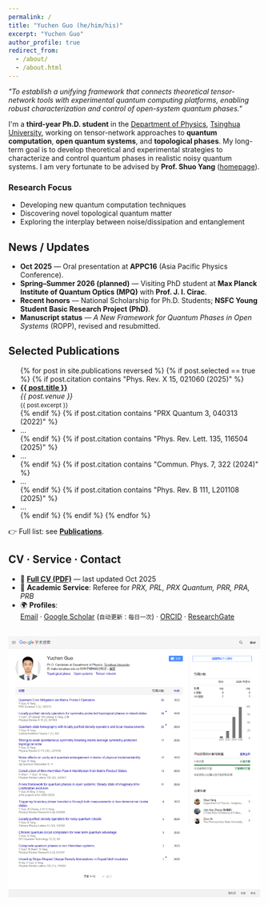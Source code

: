 ```yaml
---
permalink: /
title: "Yuchen Guo (he/him/his)"
excerpt: "Yuchen Guo"
author_profile: true
redirect_from:
  - /about/
  - /about.html
---
```


*"To establish a unifying framework that connects theoretical tensor-network tools with experimental quantum computing platforms, enabling robust characterization and control of open-system quantum phases."*

I'm a **third-year Ph.D. student** in the [Department of Physics](https://www.phys.tsinghua.edu.cn/), [Tsinghua University](https://www.tsinghua.edu.cn/), working on tensor-network approaches to **quantum computation**, **open quantum systems**, and **topological phases**. My long-term goal is to develop theoretical and experimental strategies to characterize and control quantum phases in realistic noisy quantum systems. I am very fortunate to be advised by **Prof. Shuo Yang** ([homepage](https://sites.google.com/view/shuoyang1984)).
### Research Focus
- Developing new quantum computation techniques  
- Discovering novel topological quantum matter  
- Exploring the interplay between noise/dissipation and entanglement

## News / Updates
- **Oct 2025** — Oral presentation at **APPC16** (Asia Pacific Physics Conference).  
- **Spring–Summer 2026 (planned)** — Visiting PhD student at **Max Planck Institute of Quantum Optics (MPQ)** with **Prof. J. I. Cirac**.  
- **Recent honors** — National Scholarship for Ph.D. Students; **NSFC Young Student Basic Research Project (PhD)**.  
- **Manuscript status** — *A New Framework for Quantum Phases in Open Systems* (ROPP), revised and resubmitted.

## Selected Publications

<ul>
{% for post in site.publications reversed %}
  {% if post.selected == true %}
    {% if post.citation contains "Phys. Rev. X 15, 021060 (2025)" %}
      <li><b><a href="{{ post.paperurl }}">{{ post.title }}</a></b><br/>
      <i>{{ post.venue }}</i><br/>
      <small>{{ post.excerpt }}</small></li>
    {% endif %}
    {% if post.citation contains "PRX Quantum 3, 040313 (2022)" %}
      <li> ... </li>
    {% endif %}
    {% if post.citation contains "Phys. Rev. Lett. 135, 116504 (2025)" %}
      <li> ... </li>
    {% endif %}
    {% if post.citation contains "Commun. Phys. 7, 322 (2024)" %}
      <li> ... </li>
    {% endif %}
    {% if post.citation contains "Phys. Rev. B 111, L201108 (2025)" %}
      <li> ... </li>
    {% endif %}
  {% endif %}
{% endfor %}
</ul>

👉 Full list: see **[Publications](/publications/)**.

## CV · Service · Contact

- 📄 **[Full CV (PDF)](/assets/CV.pdf)** — last updated Oct 2025  
- 📝 **Academic Service**: Referee for *PRX, PRL, PRX Quantum, PRR, PRA, PRB*  
- 🌍 **Profiles**:  
  [Email](mailto:guo-yc23@mails.tsinghua.edu.cn) · 
  [Google Scholar](https://scholar.google.com/citations?user=ZbaW22gAAAAJ&hl) (<small>自动更新：每日一次</small>) · 
  [ORCID](https://orcid.org/0000-0002-4901-2737) · 
  [ResearchGate](https://www.researchgate.net/profile/Yuchen-Guo-31)  

<br/>
<img src="/images/scholar.png" alt="Google Scholar daily snapshot" />
